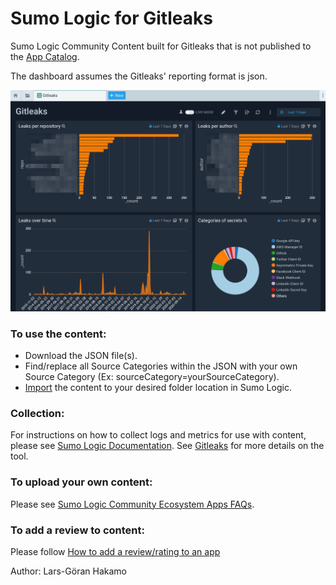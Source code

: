 # Sumo Logic for Gitleaks
Sumo Logic Community Content built for Gitleaks that is not published to the [App Catalog](https://help.sumologic.com/docs/integrations/).

The dashboard assumes the Gitleaks' reporting format is json.

![Gitleaks_dashboard](Screenshots/Gitleaks_Dashboard.png)

### To use the content:
- Download the JSON file(s).
- Find/replace all Source Categories within the JSON with your own Source Category (Ex: sourceCategory=yourSourceCategory).
- [Import](https://help.sumologic.com/docs/get-started/library/#import-content) the content to your desired folder location in Sumo Logic.

### Collection:
For instructions on how to collect logs and metrics for use with content, please see [Sumo Logic Documentation](https://help.sumologic.com/docs/send-data/). See [Gitleaks](https://github.com/zricethezav/gitleaks) for more details on the tool.

### To upload your own content:
Please see [Sumo Logic Community Ecosystem Apps FAQs](https://help.sumologic.com/docs/integrations/community-ecosystem-apps/#faq).

### To add a review to content:
Please follow [How to add a review/rating to an app](https://help.sumologic.com/docs/integrations/community-ecosystem-apps/#how-do-i-add-a-reviewrating-to-an-app)

Author: Lars-Göran Hakamo